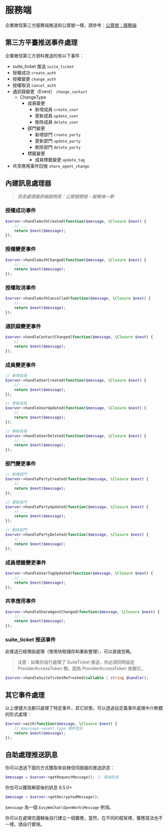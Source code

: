 # 服務端

企業微信第三方服務端推送和公眾號一樣，請參考：[公眾號：服務端](../official-account/server.md)

## 第三方平臺推送事件處理

企業微信第三方資料推送的有以下事件：

- suite_ticket 推送 `suite_ticket`
- 授權成功 `create_auth`
- 授權變更 `change_auth`
- 授權取消 `cancel_auth`
- 通訊錄變更（Event） `change_contact`
  - ChangeType
    - 成員變更
      - 新增成員 `create_user`
      - 更新成員 `update_user`
      - 刪除成員 `delete_user`
    - 部門變更
      - 新增部門 `create_party`
      - 更新部門 `update_party`
      - 刪除部門 `delete_party`
    - 標籤變更
      - 成員標籤變更 `update_tag`
- 共享應用事件回撥 `share_agent_change`

## 內建訊息處理器

> _訊息處理器詳細說明見：公眾號開發 - 服務端一節_

### 授權成功事件

```php
$server->handleAuthCreated(function($message, \Closure $next) {
    // ...
    return $next($message);
});
```

### 授權變更事件

```php
$server->handleAuthChanged(function($message, \Closure $next) {
    // ...
    return $next($message);
});
```

### 授權取消事件

```php
$server->handleAuthCancelled(function($message, \Closure $next) {
    // ...
    return $next($message);
});
```

### 通訊錄變更事件

```php
$server->handleContactChanged(function($message, \Closure $next) {
    // ...
    return $next($message);
});
```

### 成員變更事件

```php
// 新增成員
$server->handleUserCreated(function($message, \Closure $next) {
    // ...
    return $next($message);
});

// 更新成員
$server->handleUserUpdated(function($message, \Closure $next) {
    // ...
    return $next($message);
});

// 刪除成員
$server->handleUserDeleted(function($message, \Closure $next) {
    // ...
    return $next($message);
});
```

### 部門變更事件

```php
// 新增部門
$server->handlePartyCreated(function($message, \Closure $next) {
    // ...
    return $next($message);
});

// 更新部門
$server->handlePartyUpdated(function($message, \Closure $next) {
    // ...
    return $next($message);
});

// 刪除部門
$server->handlePartyDeleted(function($message, \Closure $next) {
    // ...
    return $next($message);
});
```

### 成員標籤變更事件

```php
$server->handleUserTagUpdated(function($message, \Closure $next) {
    // ...
    return $next($message);
});
```

### 共享應用事件

```php
$server->handleShareAgentChanged(function($message, \Closure $next) {
    // ...
    return $next($message);
});
```

### suite_ticket 推送事件

此推送已經預設處理（使用快取儲存和重新整理），可以直接忽略。

> 注意：如果你自行處理了 SuiteTicket 推送，你必須同時設定 ProviderAccessToken 類，因為 ProviderAccessToken 依賴它。

```php
$server->handleSuiteTicketRefreshed(callable | string $handler);
```

## 其它事件處理

以上便捷方法都只處理了特定事件，其它狀態，可以透過自定義事件處理中介軟體的形式處理：

```php
$server->with(function($message, \Closure $next) {
    // $message->event_type 事件型別
    return $next($message);
});
```

## 自助處理推送訊息

你可以透過下面的方式獲取來自微信伺服器的推送訊息：

```php
$message = $server->getRequestMessage(); // 原始訊息
```

你也可以獲取解密後的訊息 <version-tag>6.5.0+</version-tag>

```php
$message = $server->getDecryptedMessage();
```

`$message` 為一個 `EasyWeChat\OpenWork\Message` 例項。

你可以在處理完邏輯後自行建立一個響應，當然，在不同的框架裡，響應寫法也不一樣，請自行實現。
